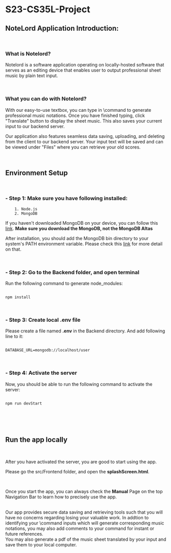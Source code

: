 # S23-CS35L-Project

## NoteLord Application Introduction:

<br/>

### **What is Notelord?**
Notelord is a software application operating on locally-hosted software that serves as an editing device that enables user to output professional sheet music by plain text input.

<br/>

### **What you can do with Notelord?**
With our easy-to-use textbox, you can type in \command to generate professional music notations. Once you have finished typing, click "Translate" button to display the sheet music. This also saves your current input to our backend server.

Our application also features seamless data saving, uploading, and deleting from the client to our backend server. Your input text will be saved and can be viewed under "Files" where you can retrieve your old scores.

</br>

## Environment Setup

</br>

### - Step 1: Make sure you have following installed:
        1. Node.js
        2. MongoDB

If you haven't downloaded MongoDB on your device, you can follow this [link](https://www.mongodb.com/try/download/community).
**Make sure you download the MongoDB, not the MongoDB Altas**

After installation, you should add the MongoDB bin directory to your system's PATH environment variable. Please check this 
[link](https://www.mongodb.com/docs/mongodb-shell/install/) for more detail on that.

</br>

### - Step 2: Go to the Backend folder, and open terminal

Run the following command to generate node_modules:
<pre><code>
npm install
</code></pre>

</br>

### - Step 3: Create local .env file
Please create a file named **.env** in the Backend directory. And add following line to it:
<pre><code>
DATABASE_URL=mongodb://localhost/user
</code></pre>

</br>

### - Step 4: Activate the server
Now, you should be able to run the following command to activate the server:
<pre><code>
npm run devStart
</code></pre>


</br>

</br>

</br>

## Run the app locally

</br>

After you have activated the server, you are good to start using the app.

Please go the src/Frontend folder, and open the **splashScreen.html**.

<br/>

Once you start the app, you can always check the **Manual** Page on the top Navigation Bar to learn how to precisely use the app.

<br/>
Our app provides secure data saving and retrieving tools such that you will have no concerns regarding losing your valuable work. In addtion to identifying your \command inputs which will generate corresponding music notations, you may also add comments to your command for instant or future references.

<br/> 
You may also generate a pdf of the music sheet translated by your input and save them to your local computer. 


